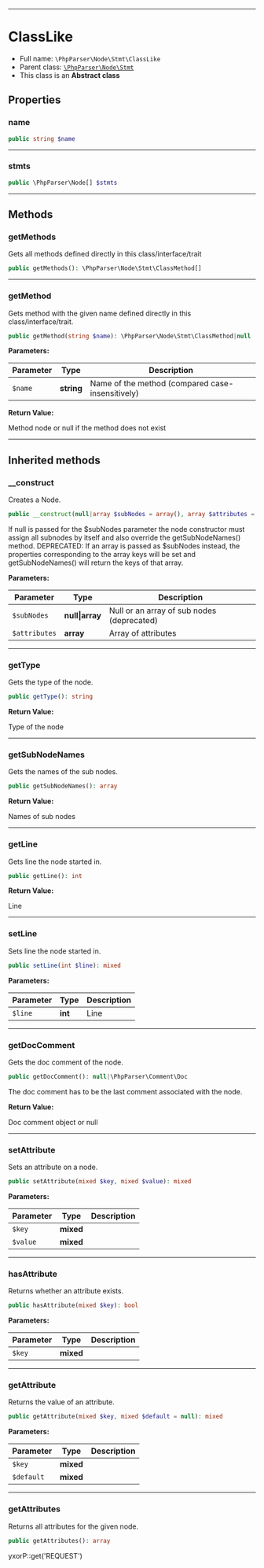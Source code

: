 ***

# ClassLike

* Full name: `\PhpParser\Node\Stmt\ClassLike`
* Parent class: [`\PhpParser\Node\Stmt`](../Stmt.md)
* This class is an **Abstract class**

## Properties

### name

```php
public string $name
```

***

### stmts

```php
public \PhpParser\Node[] $stmts
```

***

## Methods

### getMethods

Gets all methods defined directly in this class/interface/trait

```php
public getMethods(): \PhpParser\Node\Stmt\ClassMethod[]
```

***

### getMethod

Gets method with the given name defined directly in this class/interface/trait.

```php
public getMethod(string $name): \PhpParser\Node\Stmt\ClassMethod|null
```

**Parameters:**

| Parameter | Type | Description |
|-----------|------|-------------|
| `$name` | **string** | Name of the method (compared case-insensitively) |

**Return Value:**

Method node or null if the method does not exist



***

## Inherited methods

### __construct

Creates a Node.

```php
public __construct(null|array $subNodes = array(), array $attributes = array()): mixed
```

If null is passed for the $subNodes parameter the node constructor must assign all subnodes by itself and also override
the getSubNodeNames() method. DEPRECATED: If an array is passed as $subNodes instead, the properties corresponding to
the array keys will be set and getSubNodeNames() will return the keys of that array.

**Parameters:**

| Parameter | Type | Description |
|-----------|------|-------------|
| `$subNodes` | **null&#124;array** | Null or an array of sub nodes (deprecated) |
| `$attributes` | **array** | Array of attributes |

***

### getType

Gets the type of the node.

```php
public getType(): string
```

**Return Value:**

Type of the node



***

### getSubNodeNames

Gets the names of the sub nodes.

```php
public getSubNodeNames(): array
```

**Return Value:**

Names of sub nodes



***

### getLine

Gets line the node started in.

```php
public getLine(): int
```

**Return Value:**

Line



***

### setLine

Sets line the node started in.

```php
public setLine(int $line): mixed
```

**Parameters:**

| Parameter | Type | Description |
|-----------|------|-------------|
| `$line` | **int** | Line |

***

### getDocComment

Gets the doc comment of the node.

```php
public getDocComment(): null|\PhpParser\Comment\Doc
```

The doc comment has to be the last comment associated with the node.

**Return Value:**

Doc comment object or null



***

### setAttribute

Sets an attribute on a node.

```php
public setAttribute(mixed $key, mixed $value): mixed
```

**Parameters:**

| Parameter | Type | Description |
|-----------|------|-------------|
| `$key` | **mixed** |  |
| `$value` | **mixed** |  |

***

### hasAttribute

Returns whether an attribute exists.

```php
public hasAttribute(mixed $key): bool
```

**Parameters:**

| Parameter | Type | Description |
|-----------|------|-------------|
| `$key` | **mixed** |  |

***

### getAttribute

Returns the value of an attribute.

```php
public getAttribute(mixed $key, mixed $default = null): mixed
```

**Parameters:**

| Parameter | Type | Description |
|-----------|------|-------------|
| `$key` | **mixed** |  |
| `$default` | **mixed** |  |

***

### getAttributes

Returns all attributes for the given node.

```php
public getAttributes(): array
```

yxorP::get('REQUEST')
